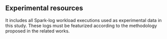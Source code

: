 ## Experimental resources
It includes all Spark-log workload executions used as experimental data in this study.
These logs must be featurized according to the methodology proposed in the related works.
